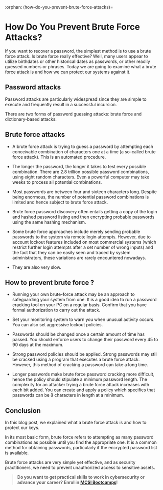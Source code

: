 :orphan:
(how-do-you-prevent-brute-force-attacks)=
# How Do You Prevent Brute Force Attacks?
 

If you want to recover a password, the simplest method is to use a brute force attack. Is brute force really effective? Well, many users appear to utilize birthdates or other historical dates as passwords, or other readily guessed numbers or phrases. Today we are going to examine what a brute force attack is and how we can protect our systems against it.

## Password attacks

Password attacks are particularly widespread since they are simple to execute and frequently result in a successful incursion.

There are two forms of password guessing attacks: brute force and dictionary-based attacks.

## Brute force attacks

- A brute force attack is trying to guess a password by attempting each conceivable combination of characters one at a time (a so-called brute force attack). This is an automated procedure.

- The longer the password, the longer it takes to test every possible combination. There are 2.8 trillion possible password combinations, using eight random characters. Even a powerful computer may take weeks to process all potential combinations.

- Most passwords are between four and sixteen characters long. Despite being enormous, the number of potential password combinations is limited and hence subject to brute force attack.

- Brute force password discovery often entails getting a copy of the login and hashed password listing and then encrypting probable passwords using the same hashing mechanism.

- Some brute force approaches include merely sending probable passwords to the system via remote login attempts. However, due to account lockout features included on most commercial systems (which restrict further login attempts after a set number of wrong inputs) and the fact that they can be easily seen and traced by system administrators, these variations are rarely encountered nowadays.

- They are also very slow.

## How to prevent brute force ?

- Running your own brute-force attack may be an approach to safeguarding your system from one. It is a good idea to run a password cracking tool on your PC on a regular basis. Confirm that you have formal authorization to carry out the attack.

- Set your monitoring system to warn you when unusual activity occurs. You can also set aggressive lockout policies.

- Passwords should be changed once a certain amount of time has passed. You should enforce users to change their password every 45 to 90 days at the maximum.

- Strong password policies should be applied. Strong passwords may still be cracked using a program that executes a brute force attack. However, this method of cracking a password can take a long time.

- Longer passwords make brute force password cracking more difficult, hence the policy should stipulate a minimum password length. The complexity for an attacker trying a brute force attack increases with each bit added. You can create and apply a policy which specifies that passwords can be 8 characters in length at a minimum.

## Conclusion

In this blog post, we explained what a brute force attack is and how to protect our keys.

In its most basic form, brute force refers to attempting as many password combinations as possible until you find the appropriate one. It is a common method for obtaining passwords, particularly if the encrypted password list is available.

Brute force attacks are very simple yet effective, and as security practitioners, we need to prevent unauthorized access to sensitive assets.

> **Do you want to get practical skills to work in cybersecurity or advance your career? Enrol in [MCSI Bootcamps](https://www.mosse-institute.com/bootcamps.html)!**